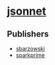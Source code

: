 # [jsonnet](https://pypi.org/project/jsonnet)



## Publishers
- [sbarzowski](https://pypi.org/user/sbarzowski)
- [sparkprime](https://pypi.org/user/sparkprime)

